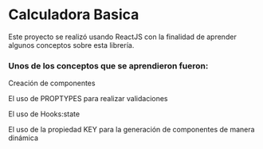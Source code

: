 # Calculadora Basica 

Este proyecto se realizó usando ReactJS con la finalidad de aprender algunos conceptos sobre esta librería. 

### Unos de los conceptos que se aprendieron fueron: 

Creación de componentes 

El uso de PROPTYPES para realizar validaciones 

El uso de Hooks:state 

El uso de la propiedad KEY para la generación de componentes de manera dinámica 



